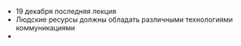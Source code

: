 - 19 декабря последняя лекция
- Людские ресурсы должны обладать различными технологиями коммуникациями
- 